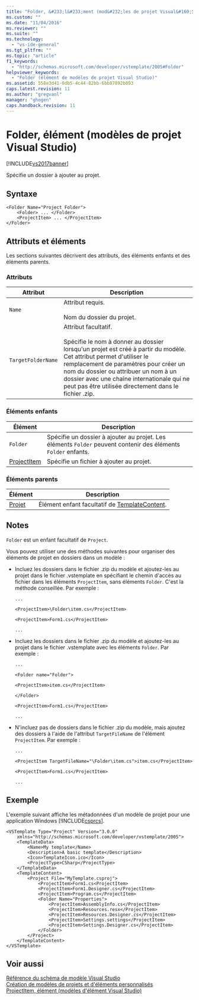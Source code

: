 ```yaml
---
title: "Folder, &#233;l&#233;ment (mod&#232;les de projet Visual&#160;Studio) | Microsoft Docs"
ms.custom: ""
ms.date: "11/04/2016"
ms.reviewer: ""
ms.suite: ""
ms.technology: 
  - "vs-ide-general"
ms.tgt_pltfrm: ""
ms.topic: "article"
f1_keywords: 
  - "http://schemas.microsoft.com/developer/vstemplate/2005#Folder"
helpviewer_keywords: 
  - "Folder (élément de modèles de projet Visual Studio)"
ms.assetid: 558e3d41-0db5-4c44-82bb-6bb87892b093
caps.latest.revision: 11
ms.author: "gregvanl"
manager: "ghogen"
caps.handback.revision: 11
---
```

# Folder, &#233;l&#233;ment (mod&#232;les de projet Visual&#160;Studio)
[!INCLUDE[vs2017banner](../code-quality/includes/vs2017banner.md)]

Spécifie un dossier à ajouter au projet.  
  
## Syntaxe  
  
```  
<Folder Name="Project Folder">  
    <Folder> ... </Folder>  
    <ProjectItem> ... </ProjectItem>  
</Folder>  
```  
  
## Attributs et éléments  
 Les sections suivantes décrivent des attributs, des éléments enfants et des éléments parents.  
  
### Attributs  
  
|Attribut|Description|  
|--------------|-----------------|  
|`Name`|Attribut requis.<br /><br /> Nom du dossier du projet.|  
|`TargetFolderName`|Attribut facultatif.<br /><br /> Spécifie le nom à donner au dossier lorsqu'un projet est créé à partir du modèle.  Cet attribut permet d'utiliser le remplacement de paramètres pour créer un nom du dossier ou attribuer un nom à un dossier avec une chaîne internationale qui ne peut pas être utilisée directement dans le fichier .zip.|  
  
### Éléments enfants  
  
|Élément|Description|  
|-------------|-----------------|  
|`Folder`|Spécifie un dossier à ajouter au projet.  Les éléments `Folder` peuvent contenir des éléments `Folder` enfants.|  
|[ProjectItem](../extensibility/projectitem-element-visual-studio-item-templates.md)|Spécifie un fichier à ajouter au projet.|  
  
### Éléments parents  
  
|Élément|Description|  
|-------------|-----------------|  
|[Projet](../extensibility/project-element-visual-studio-templates.md)|Élément enfant facultatif de [TemplateContent](../extensibility/templatecontent-element-visual-studio-templates.md).|  
  
## Notes  
 `Folder` est un enfant facultatif de `Project`.  
  
 Vous pouvez utiliser une des méthodes suivantes pour organiser des éléments de projet en dossiers dans un modèle :  
  
-   Incluez les dossiers dans le fichier .zip du modèle et ajoutez\-les au projet dans le fichier .vstemplate en spécifiant le chemin d'accès au fichier dans les éléments `ProjectItem`, sans éléments `Folder`.  C'est la méthode conseillée.  Par exemple :  
  
     `...`  
  
     `<ProjectItem>\Folder\item.cs</ProjectItem>`  
  
     `<ProjectItem>Form1.cs</ProjectItem>`  
  
     `...`  
  
-   Incluez les dossiers dans le fichier .zip du modèle et ajoutez\-les au projet dans le fichier .vstemplate avec les éléments `Folder`.  Par exemple :  
  
     `...`  
  
     `<Folder name="Folder">`  
  
     `<ProjectItem>item.cs</ProjectItem>`  
  
     `</Folder>`  
  
     `<ProjectItem>Form1.cs</ProjectItem>`  
  
     `...`  
  
-   N'incluez pas de dossiers dans le fichier .zip du modèle, mais ajoutez des dossiers à l'aide de l'attribut `TargetFileName` de l'élément `ProjectItem`.  Par exemple :  
  
     `...`  
  
     `<ProjectItem TargetFileName="\Folder\item.cs">item.cs</ProjectItem>`  
  
     `<ProjectItem>Form1.cs</ProjectItem>`  
  
     `...`  
  
## Exemple  
 L'exemple suivant affiche les métadonnées d'un modèle de projet pour une application Windows [!INCLUDE[csprcs](../data-tools/includes/csprcs_md.md)].  
  
```  
<VSTemplate Type="Project" Version="3.0.0"  
    xmlns="http://schemas.microsoft.com/developer/vstemplate/2005">  
    <TemplateData>  
        <Name>My template</Name>  
        <Description>A basic template</Description>  
        <Icon>TemplateIcon.ico</Icon>  
        <ProjectType>CSharp</ProjectType>  
    </TemplateData>  
    <TemplateContent>  
        <Project File="MyTemplate.csproj">  
            <ProjectItem>Form1.cs<ProjectItem>  
            <ProjectItem>Form1.Designer.cs</ProjectItem>  
            <ProjectItem>Program.cs</ProjectItem>  
            <Folder Name="Properties">  
                <ProjectItem>AssemblyInfo.cs</ProjectItem>  
                <ProjectItem>Resources.resx</ProjectItem>  
                <ProjectItem>Resources.Designer.cs</ProjectItem>  
                <ProjectItem>Settings.settings</ProjectItem>  
                <ProjectItem>Settings.Designer.cs</ProjectItem>  
            </Folder>  
        </Project>  
    </TemplateContent>  
</VSTemplate>  
```  
  
## Voir aussi  
 [Référence du schéma de modèle Visual Studio](../extensibility/visual-studio-template-schema-reference.md)   
 [Création de modèles de projets et d'éléments personnalisés](../ide/creating-project-and-item-templates.md)   
 [ProjectItem, élément \(modèles d'élément Visual Studio\)](../extensibility/projectitem-element-visual-studio-item-templates.md)